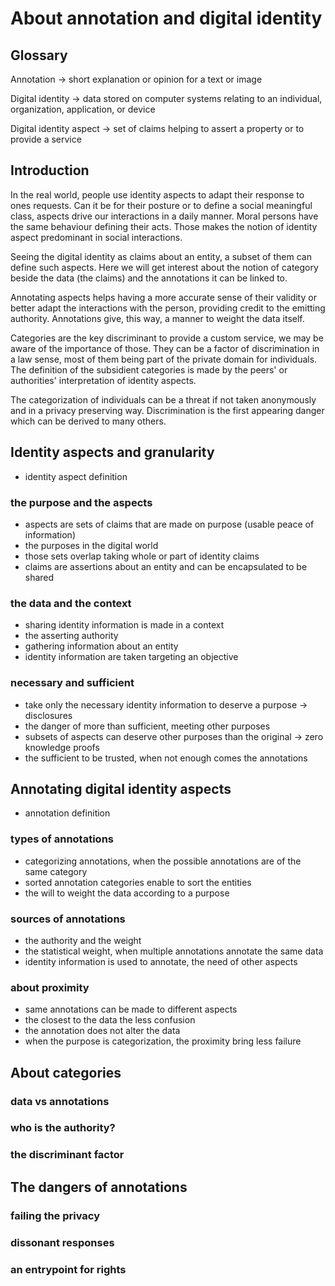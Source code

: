 # About annotation and digital identity

## Glossary

Annotation
-> short explanation or opinion for a text or image

Digital identity
-> data stored on computer systems relating to an individual, organization, application, or device

Digital identity aspect
-> set of claims helping to assert a property or to provide a service

## Introduction

In the real world, people use identity aspects to adapt their response to ones requests. Can it be for their posture or to define a social meaningful class, aspects drive our interactions in a daily manner. Moral persons have the same behaviour defining their acts. Those makes the notion of identity aspect predominant in social interactions.

Seeing the digital identity as claims about an entity, a subset of them can define such aspects. Here we will get interest about the notion of category beside the data (the claims) and the annotations it can be linked to.

Annotating aspects helps having a more accurate sense of their validity or better adapt the interactions with the person, providing credit to the emitting authority. Annotations give, this way, a manner to weight the data itself.

Categories are the key discriminant to provide a custom service, we may be aware of the importance of those. They can be a factor of discrimination in a law sense, most of them being part of the private domain for individuals. The definition of the subsidient categories is made by the peers' or authorities' interpretation of identity aspects.

The categorization of individuals can be a threat if not taken anonymously and in a privacy preserving way. Discrimination is the first appearing danger which can be derived to many others.

## Identity aspects and granularity

- identity aspect definition

### the purpose and the aspects

- aspects are sets of claims that are made on purpose (usable peace of information)
- the purposes in the digital world
- those sets overlap taking whole or part of identity claims
- claims are assertions about an entity and can be encapsulated to be shared

### the data and the context

- sharing identity information is made in a context
- the asserting authority
- gathering information about an entity
- identity information are taken targeting an objective

### necessary and sufficient

- take only the necessary identity information to deserve a purpose -> disclosures
- the danger of more than sufficient, meeting other purposes
- subsets of aspects can deserve other purposes than the original -> zero knowledge proofs
- the sufficient to be trusted, when not enough comes the annotations

## Annotating digital identity aspects

- annotation definition

### types of annotations

- categorizing annotations, when the possible annotations are of the same category
- sorted annotation categories enable to sort the entities
- the will to weight the data according to a purpose

### sources of annotations

- the authority and the weight
- the statistical weight, when multiple annotations annotate the same data
- identity information is used to annotate, the need of other aspects

### about proximity

- same annotations can be made to different aspects
- the closest to the data the less confusion
- the annotation does not alter the data
- when the purpose is categorization, the proximity bring less failure

## About categories

### data vs annotations
### who is the authority?
### the discriminant factor

## The dangers of annotations
### failing the privacy
### dissonant responses
### an entrypoint for rights
